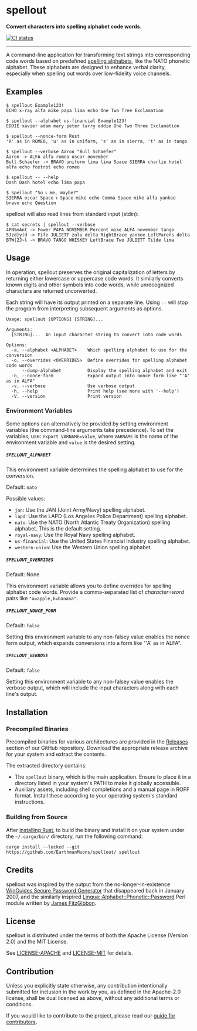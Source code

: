 # spellout

**Convert characters into spelling alphabet code words.**

[![CI status](https://img.shields.io/github/actions/workflow/status/EarthmanMuons/spellout/on-pull-request.yml?event=merge_group&label=ci&logo=github)](https://github.com/EarthmanMuons/spellout/actions?query=event%3Amerge_group)

---

A command-line application for transforming text strings into corresponding code
words based on predefined [spelling alphabets][], like the NATO phonetic
alphabet. These alphabets are designed to enhance verbal clarity, especially
when spelling out words over low-fidelity voice channels.

[spelling alphabets]: https://en.wikipedia.org/wiki/Spelling_alphabet

## Examples

    $ spellout Example123!
    ECHO x-ray alfa mike papa lima echo One Two Tree Exclamation

    $ spellout --alphabet us-financial Example123!
    EDDIE xavier adam mary peter larry eddie One Two Three Exclamation

    $ spellout --nonce-form Rust
    'R' as in ROMEO, 'u' as in uniform, 's' as in sierra, 't' as in tango

    $ spellout --verbose Aaron "Bull Schaefer"
    Aaron -> ALFA alfa romeo oscar november
    Bull Schaefer -> BRAVO uniform lima lima Space SIERRA charlie hotel alfa echo foxtrot echo romeo

    $ spellout -- --help
    Dash Dash hotel echo lima papa

    $ spellout "So 📞 me, maybe?"
    SIERRA oscar Space 📞 Space mike echo Comma Space mike alfa yankee bravo echo Question

spellout will also read lines from standard input (stdin):

    $ cat secrets | spellout --verbose
    4PN%mAnt -> Fower PAPA NOVEMBER Percent mike ALFA november tango
    5Jzd}y(d -> Fife JULIETT zulu delta RightBrace yankee LeftParens delta
    BTW{2J~l -> BRAVO TANGO WHISKEY LeftBrace Two JULIETT Tilde lima

## Usage

In operation, spellout preserves the original capitalization of letters by
returning either lowercase or uppercase code words. It similarly converts known
digits and other symbols into code words, while unrecognized characters are
returned unconverted.

Each string will have its output printed on a separate line. Using `--` will
stop the program from interpreting subsequent arguments as options.

    Usage: spellout [OPTIONS] [STRING]...

    Arguments:
      [STRING]...  An input character string to convert into code words

    Options:
      -a, --alphabet <ALPHABET>    Which spelling alphabet to use for the conversion
      -o, --overrides <OVERRIDES>  Define overrides for spelling alphabet code words
          --dump-alphabet          Display the spelling alphabet and exit
      -n, --nonce-form             Expand output into nonce form like "'A' as in ALFA"
      -v, --verbose                Use verbose output
      -h, --help                   Print help (see more with '--help')
      -V, --version                Print version

### Environment Variables

Some options can alternatively be provided by setting environment variables (the
command-line arguments take precedence). To set the variables, use:
`export VARNAME=value`, where `VARNAME` is the name of the environment variable
and `value` is the desired setting.

##### `SPELLOUT_ALPHABET`

This environment variable determines the spelling alphabet to use for the
conversion.

Default: `nato`

Possible values:

- `jan`: Use the JAN (Joint Army/Navy) spelling alphabet.
- `lapd`: Use the LAPD (Los Angeles Police Department) spelling alphabet.
- `nato`: Use the NATO (North Atlantic Treaty Organization) spelling alphabet.
  This is the default setting.
- `royal-navy`: Use the Royal Navy spelling alphabet.
- `us-financial`: Use the United States Financial Industry spelling alphabet.
- `western-union`: Use the Western Union spelling alphabet.

##### `SPELLOUT_OVERRIDES`

Default: None

This environment variable allows you to define overrides for spelling alphabet
code words. Provide a comma-separated list of _character=word_ pairs like
`"a=apple,b=banana"`.

##### `SPELLOUT_NONCE_FORM`

Default: `false`

Setting this environment variable to any non-falsey value enables the nonce form
output, which expands conversions into a form like "'A' as in ALFA".

##### `SPELLOUT_VERBOSE`

Default: `false`

Setting this environment variable to any non-falsey value enables the verbose
output, which will include the input characters along with each line's output.

## Installation

### Precompiled Binaries

Precompiled binaries for various architectures are provided in the [Releases][]
section of our GitHub repository. Download the appropriate release archive for
your system and extract the contents.

The extracted directory contains:

- The `spellout` binary, which is the main application. Ensure to place it in a
  directory listed in your system's PATH to make it globally accessible.
- Auxiliary assets, including shell completions and a manual page in ROFF
  format. Install these according to your operating system's standard
  instructions.

[Releases]: https://github.com/EarthmanMuons/spellout/releases

### Building from Source

After [installing Rust][], to build the binary and install it on your system
under the `~/.cargo/bin/` directory, run the following command:

```
cargo install --locked --git https://github.com/EarthmanMuons/spellout/ spellout
```

[installing Rust]: https://www.rust-lang.org/learn/get-started

## Credits

spellout was inspired by the output from the no-longer-in-existence [WinGuides
Secure Password Generator][WinGuides] that disappeared back in January 2007, and
the similarly inspired [Lingua::Alphabet::Phonetic::Password][Lingua] Perl
module written by [James FitzGibbon][@jf647].

[WinGuides]:
  https://web.archive.org/web/20070106073206/www.winguides.com/security/password.php
[Lingua]: https://github.com/jf647/Lingua-Alphabet-Phonetic-Password/
[@jf647]: https://github.com/jf647/

## License

spellout is distributed under the terms of both the Apache License (Version 2.0)
and the MIT License.

See [LICENSE-APACHE][] and [LICENSE-MIT][] for details.

[LICENSE-APACHE]:
  https://github.com/EarthmanMuons/spellout/blob/main/LICENSE-APACHE
[LICENSE-MIT]: https://github.com/EarthmanMuons/spellout/blob/main/LICENSE-MIT

## Contribution

Unless you explicitly state otherwise, any contribution intentionally submitted
for inclusion in the work by you, as defined in the Apache-2.0 license, shall be
dual licensed as above, without any additional terms or conditions.

If you would like to contribute to the project, please read our [guide for
contributors][CONTRIBUTING.md].

[CONTRIBUTING.md]:
  https://github.com/EarthmanMuons/spellout/blob/main/CONTRIBUTING.md
